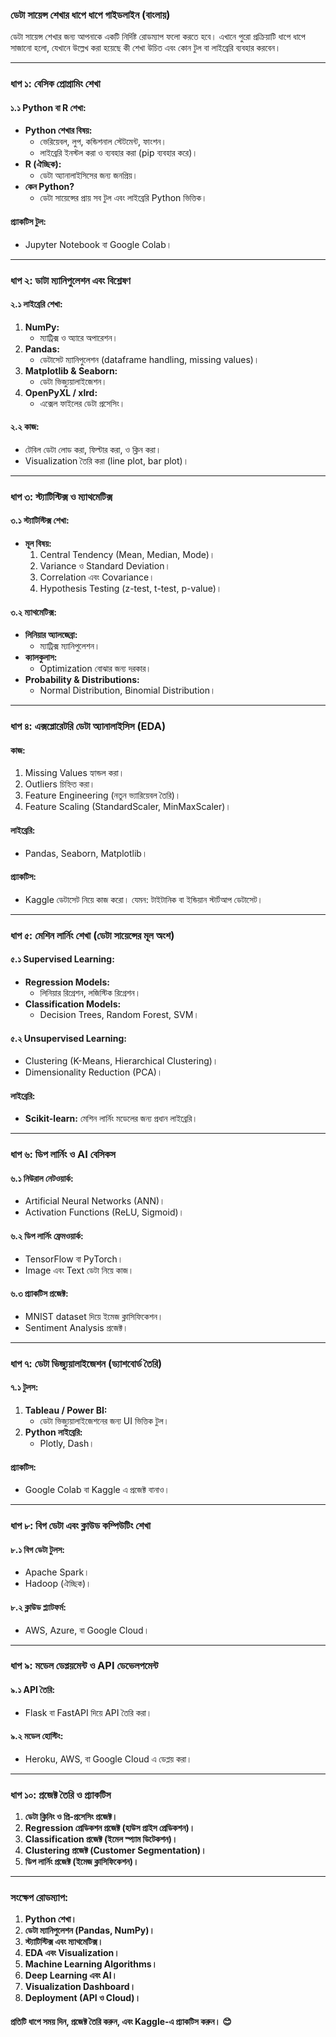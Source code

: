 ### **ডেটা সায়েন্স শেখার ধাপে ধাপে গাইডলাইন (বাংলায়)**  

ডেটা সায়েন্স শেখার জন্য আপনাকে একটি নির্দিষ্ট রোডম্যাপ ফলো করতে হবে। এখানে পুরো প্রক্রিয়াটি ধাপে ধাপে সাজানো হলো, যেখানে উল্লেখ করা হয়েছে কী শেখা উচিত এবং কোন টুল বা লাইব্রেরি ব্যবহার করবেন।  

---

### **ধাপ ১: বেসিক প্রোগ্রামিং শেখা**  

#### **১.১ Python বা R শেখা:**  

- **Python শেখার বিষয়:**  
  - ভেরিয়েবল, লুপ, কন্ডিশনাল স্টেটমেন্ট, ফাংশন।  
  - লাইব্রেরি ইনস্টল করা ও ব্যবহার করা (pip ব্যবহার করে)।  
- **R (ঐচ্ছিক):**  
  - ডেটা অ্যানালাইসিসের জন্য জনপ্রিয়।  
- **কেন Python?**  
  - ডেটা সায়েন্সের প্রায় সব টুল এবং লাইব্রেরি Python ভিত্তিক।  

#### **প্র্যাকটিস টুল:**  

- Jupyter Notebook বা Google Colab।  

---

### **ধাপ ২: ডাটা ম্যানিপুলেশন এবং বিশ্লেষণ**  

#### **২.১ লাইব্রেরি শেখা:**  

1. **NumPy:**  
   - ম্যাট্রিক্স ও অ্যারে অপারেশন।  
2. **Pandas:**  
   - ডেটাসেট ম্যানিপুলেশন (dataframe handling, missing values)।  
3. **Matplotlib & Seaborn:**  
   - ডেটা ভিজ্যুয়ালাইজেশন।  
4. **OpenPyXL / xlrd:**  
   - এক্সেল ফাইলের ডেটা প্রসেসিং।  

#### **২.২ কাজ:**  

- টেবিল ডেটা লোড করা, ফিল্টার করা, ও ক্লিন করা।  
- Visualization তৈরি করা (line plot, bar plot)।  

---

### **ধাপ ৩: স্ট্যাটিস্টিক্স ও ম্যাথমেটিক্স**  

#### **৩.১ স্ট্যাটিস্টিক্স শেখা:**  

- **মূল বিষয়:**  
  1. Central Tendency (Mean, Median, Mode)।  
  2. Variance ও Standard Deviation।  
  3. Correlation এবং Covariance।  
  4. Hypothesis Testing (z-test, t-test, p-value)।  

#### **৩.২ ম্যাথমেটিক্স:**  

- **লিনিয়ার অ্যালজেব্রা:**  
  - ম্যাট্রিক্স ম্যানিপুলেশন।  
- **ক্যালকুলাস:**  
  - Optimization বোঝার জন্য দরকার।  
- **Probability & Distributions:**  
  - Normal Distribution, Binomial Distribution।  

---

### **ধাপ ৪: এক্সপ্লোরেটরি ডেটা অ্যানালাইসিস (EDA)**  

#### **কাজ:**  

1. Missing Values হ্যান্ডল করা।  
2. Outliers চিহ্নিত করা।  
3. Feature Engineering (নতুন ভ্যারিয়েবল তৈরি)।  
4. Feature Scaling (StandardScaler, MinMaxScaler)।  

#### **লাইব্রেরি:**  

- Pandas, Seaborn, Matplotlib।  

#### **প্র্যাকটিস:**  

- Kaggle ডেটাসেট নিয়ে কাজ করো। যেমন: টাইটানিক বা ইন্ডিয়ান স্টার্টআপ ডেটাসেট।  

---

### **ধাপ ৫: মেশিন লার্নিং শেখা (ডেটা সায়েন্সের মূল অংশ)**  

#### **৫.১ Supervised Learning:**  

- **Regression Models:**  
  - লিনিয়ার রিগ্রেশন, লজিস্টিক রিগ্রেশন।  
- **Classification Models:**  
  - Decision Trees, Random Forest, SVM।  

#### **৫.২ Unsupervised Learning:**  

- Clustering (K-Means, Hierarchical Clustering)।  
- Dimensionality Reduction (PCA)।  

#### **লাইব্রেরি:**  

- **Scikit-learn:** মেশিন লার্নিং মডেলের জন্য প্রধান লাইব্রেরি।  

---

### **ধাপ ৬: ডিপ লার্নিং ও AI বেসিকস**  

#### **৬.১ নিউরাল নেটওয়ার্ক:**  

- Artificial Neural Networks (ANN)।  
- Activation Functions (ReLU, Sigmoid)।  

#### **৬.২ ডিপ লার্নিং ফ্রেমওয়ার্ক:**  

- TensorFlow বা PyTorch।  
- Image এবং Text ডেটা নিয়ে কাজ।  

#### **৬.৩ প্র্যাকটিস প্রজেক্ট:**  

- MNIST dataset দিয়ে ইমেজ ক্লাসিফিকেশন।  
- Sentiment Analysis প্রজেক্ট।  

---

### **ধাপ ৭: ডেটা ভিজ্যুয়ালাইজেশন (ড্যাশবোর্ড তৈরি)**  

#### **৭.১ টুলস:**  

1. **Tableau / Power BI:**  
   - ডেটা ভিজ্যুয়ালাইজেশনের জন্য UI ভিত্তিক টুল।  
2. **Python লাইব্রেরি:**  
   - Plotly, Dash।  

#### **প্র্যাকটিস:**  

- Google Colab বা Kaggle এ প্রজেক্ট বানাও।  

---

### **ধাপ ৮: বিগ ডেটা এবং ক্লাউড কম্পিউটিং শেখা**  

#### **৮.১ বিগ ডেটা টুলস:**  

- Apache Spark।  
- Hadoop (ঐচ্ছিক)।  

#### **৮.২ ক্লাউড প্ল্যাটফর্ম:**  

- AWS, Azure, বা Google Cloud।  

---

### **ধাপ ৯: মডেল ডেপ্লয়মেন্ট ও API ডেভেলপমেন্ট**  

#### **৯.১ API তৈরি:**  

- Flask বা FastAPI দিয়ে API তৈরি করা।  

#### **৯.২ মডেল হোস্টিং:**  

- Heroku, AWS, বা Google Cloud এ ডেপ্লয় করা।  

---

### **ধাপ ১০: প্রজেক্ট তৈরি ও প্র্যাকটিস**  

1. **ডেটা ক্লিনিং ও প্রি-প্রসেসিং প্রজেক্ট।**  
2. **Regression প্রেডিকশন প্রজেক্ট (হাউস প্রাইস প্রেডিকশন)।**  
3. **Classification প্রজেক্ট (ইমেল স্প্যাম ডিটেকশন)।**  
4. **Clustering প্রজেক্ট (Customer Segmentation)।**  
5. **ডিপ লার্নিং প্রজেক্ট (ইমেজ ক্লাসিফিকেশন)।**  

---

### **সংক্ষেপ রোডম্যাপ:**  

1. **Python শেখা।**  
2. **ডেটা ম্যানিপুলেশন (Pandas, NumPy)।**  
3. **স্ট্যাটিস্টিক্স এবং ম্যাথমেটিক্স।**  
4. **EDA এবং Visualization।**  
5. **Machine Learning Algorithms।**  
6. **Deep Learning এবং AI।**  
7. **Visualization Dashboard।**  
8. **Deployment (API ও Cloud)।**  

#### **প্রতিটি ধাপে সময় দিন, প্রজেক্ট তৈরি করুন, এবং Kaggle-এ প্র্যাকটিস করুন। 😊**  
